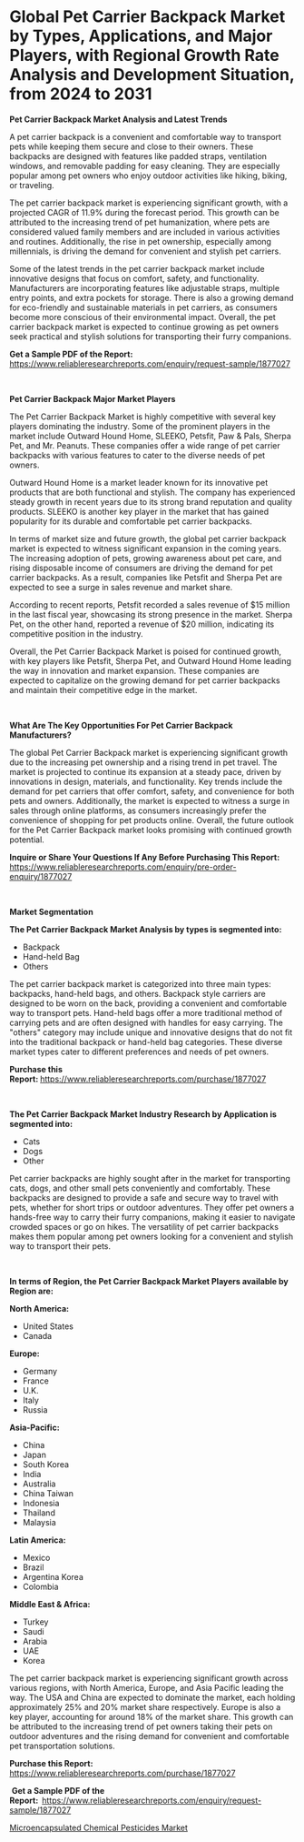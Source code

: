 <p><h1>Global Pet Carrier Backpack Market by Types, Applications, and Major Players, with Regional Growth Rate Analysis and Development Situation, from 2024 to 2031</h1></p><p><strong>Pet Carrier Backpack Market Analysis and Latest Trends</strong></p>
<p><p>A pet carrier backpack is a convenient and comfortable way to transport pets while keeping them secure and close to their owners. These backpacks are designed with features like padded straps, ventilation windows, and removable padding for easy cleaning. They are especially popular among pet owners who enjoy outdoor activities like hiking, biking, or traveling.</p><p>The pet carrier backpack market is experiencing significant growth, with a projected CAGR of 11.9% during the forecast period. This growth can be attributed to the increasing trend of pet humanization, where pets are considered valued family members and are included in various activities and routines. Additionally, the rise in pet ownership, especially among millennials, is driving the demand for convenient and stylish pet carriers.</p><p>Some of the latest trends in the pet carrier backpack market include innovative designs that focus on comfort, safety, and functionality. Manufacturers are incorporating features like adjustable straps, multiple entry points, and extra pockets for storage. There is also a growing demand for eco-friendly and sustainable materials in pet carriers, as consumers become more conscious of their environmental impact. Overall, the pet carrier backpack market is expected to continue growing as pet owners seek practical and stylish solutions for transporting their furry companions.</p></p>
<p><strong>Get a Sample PDF of the Report:&nbsp;</strong> <a href="https://www.reliableresearchreports.com/enquiry/request-sample/1877027">https://www.reliableresearchreports.com/enquiry/request-sample/1877027</a></p>
<p>&nbsp;</p>
<p><strong>Pet Carrier Backpack Major Market Players</strong></p>
<p><p>The Pet Carrier Backpack Market is highly competitive with several key players dominating the industry. Some of the prominent players in the market include Outward Hound Home, SLEEKO, Petsfit, Paw & Pals, Sherpa Pet, and Mr. Peanuts. These companies offer a wide range of pet carrier backpacks with various features to cater to the diverse needs of pet owners.</p><p>Outward Hound Home is a market leader known for its innovative pet products that are both functional and stylish. The company has experienced steady growth in recent years due to its strong brand reputation and quality products. SLEEKO is another key player in the market that has gained popularity for its durable and comfortable pet carrier backpacks.</p><p>In terms of market size and future growth, the global pet carrier backpack market is expected to witness significant expansion in the coming years. The increasing adoption of pets, growing awareness about pet care, and rising disposable income of consumers are driving the demand for pet carrier backpacks. As a result, companies like Petsfit and Sherpa Pet are expected to see a surge in sales revenue and market share.</p><p>According to recent reports, Petsfit recorded a sales revenue of $15 million in the last fiscal year, showcasing its strong presence in the market. Sherpa Pet, on the other hand, reported a revenue of $20 million, indicating its competitive position in the industry.</p><p>Overall, the Pet Carrier Backpack Market is poised for continued growth, with key players like Petsfit, Sherpa Pet, and Outward Hound Home leading the way in innovation and market expansion. These companies are expected to capitalize on the growing demand for pet carrier backpacks and maintain their competitive edge in the market.</p></p>
<p>&nbsp;</p>
<p><strong>What Are The Key Opportunities For Pet Carrier Backpack Manufacturers?</strong></p>
<p><p>The global Pet Carrier Backpack market is experiencing significant growth due to the increasing pet ownership and a rising trend in pet travel. The market is projected to continue its expansion at a steady pace, driven by innovations in design, materials, and functionality. Key trends include the demand for pet carriers that offer comfort, safety, and convenience for both pets and owners. Additionally, the market is expected to witness a surge in sales through online platforms, as consumers increasingly prefer the convenience of shopping for pet products online. Overall, the future outlook for the Pet Carrier Backpack market looks promising with continued growth potential.</p></p>
<p><strong>Inquire or Share Your Questions If Any Before Purchasing This Report:</strong> <a href="https://www.reliableresearchreports.com/enquiry/pre-order-enquiry/1877027">https://www.reliableresearchreports.com/enquiry/pre-order-enquiry/1877027</a></p>
<p>&nbsp;</p>
<p><strong>Market Segmentation</strong></p>
<p><strong>The Pet Carrier Backpack Market Analysis by types is segmented into:</strong></p>
<p><ul><li>Backpack</li><li>Hand-held Bag</li><li>Others</li></ul></p>
<p><p>The pet carrier backpack market is categorized into three main types: backpacks, hand-held bags, and others. Backpack style carriers are designed to be worn on the back, providing a convenient and comfortable way to transport pets. Hand-held bags offer a more traditional method of carrying pets and are often designed with handles for easy carrying. The "others" category may include unique and innovative designs that do not fit into the traditional backpack or hand-held bag categories. These diverse market types cater to different preferences and needs of pet owners.</p></p>
<p><strong>Purchase this Report:&nbsp;</strong><a href="https://www.reliableresearchreports.com/purchase/1877027">https://www.reliableresearchreports.com/purchase/1877027</a></p>
<p>&nbsp;</p>
<p><strong>The Pet Carrier Backpack Market Industry Research by Application is segmented into:</strong></p>
<p><ul><li>Cats</li><li>Dogs</li><li>Other</li></ul></p>
<p><p>Pet carrier backpacks are highly sought after in the market for transporting cats, dogs, and other small pets conveniently and comfortably. These backpacks are designed to provide a safe and secure way to travel with pets, whether for short trips or outdoor adventures. They offer pet owners a hands-free way to carry their furry companions, making it easier to navigate crowded spaces or go on hikes. The versatility of pet carrier backpacks makes them popular among pet owners looking for a convenient and stylish way to transport their pets.</p></p>
<p>&nbsp;</p>
<p><strong>In terms of Region, the Pet Carrier Backpack Market Players available by Region are:</strong></p>
<p>
    <p> <strong> North America: </strong>
        <ul>
            <li>United States</li>
            <li>Canada</li>
        </ul>
        </p> 
    <p> <strong> Europe: </strong>
        <ul>
            <li>Germany</li>
            <li>France</li>
            <li>U.K.</li>
            <li>Italy</li>
            <li>Russia</li>
        </ul>
        </p> 
    <p> <strong> Asia-Pacific: </strong>
        <ul>
            <li>China</li>
            <li>Japan</li>
            <li>South Korea</li>
            <li>India</li>
            <li>Australia</li>
            <li>China Taiwan</li>
            <li>Indonesia</li>
            <li>Thailand</li>
            <li>Malaysia</li>
        </ul>
        </p> 
    <p> <strong> Latin America: </strong>
        <ul>
            <li>Mexico</li>
            <li>Brazil</li>
            <li>Argentina Korea</li>
            <li>Colombia</li>
        </ul>
        </p> 
    <p> <strong> Middle East & Africa: </strong>
        <ul>
            <li>Turkey</li>
            <li>Saudi</li>
            <li>Arabia</li>
            <li>UAE</li>
            <li>Korea</li>
        </ul>
    </p>
    </p>
<p><p>The pet carrier backpack market is experiencing significant growth across various regions, with North America, Europe, and Asia Pacific leading the way. The USA and China are expected to dominate the market, each holding approximately 25% and 20% market share respectively. Europe is also a key player, accounting for around 18% of the market share. This growth can be attributed to the increasing trend of pet owners taking their pets on outdoor adventures and the rising demand for convenient and comfortable pet transportation solutions.</p></p>
<p><strong>Purchase this Report: </strong><a href="https://www.reliableresearchreports.com/purchase/1877027">https://www.reliableresearchreports.com/purchase/1877027</a></p>
<p>&nbsp;<strong>Get a Sample PDF of the Report:&nbsp;&nbsp;</strong><a href="https://www.reliableresearchreports.com/enquiry/request-sample/1877027">https://www.reliableresearchreports.com/enquiry/request-sample/1877027</a></p>
<p><strong></strong></p>
<p><p><a href="https://artistic-helicopter-ca9.notion.site/Microencapsulated-Chemical-Pesticides-Market-with-the-goal-of-estimating-the-market-size-and-future--f0e8342bb51742d39b4774ac27f5bb76">Microencapsulated Chemical Pesticides Market</a></p></p>